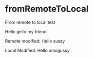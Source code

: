# fromRemoteToLocal
From remote to local test

Hello gello my friend

Remote modified: Hello sussy

Local Modified: Hello amogussy
